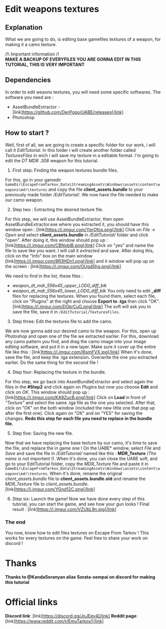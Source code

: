 # Edit weapons textures
## Explanation
What we are going to do, is editing base gamefiles textures of a weapon, for making it a camo texture.

/!\ Important information /!\
**MAKE A BACKUP OF EVERYFILES YOU ARE GONNA EDIT IN THIS TUTORIAL, THIS IS VERY IMPORTANT**

## Dependencies
In order to edit weaons textures, you will need some specific softwares. The software you need are :
* AssetBundleExtractor - [link]https://github.com/DerPopo/UABE/releases[/link]
* Photoshop
## How to start ?
Well, first of all, we are going to create a specific folder for our work, i will call it *EditTutorial*. In this folder i will create another folder called *TexturesFiles* in wich i will save my texture in a editable format.
I'm going to edit the *DT MDR .308* weapon for this tutorial.

1. First step: Finding the weapon textures bundle files.

For this, go in your gamedir `GameDir\EscapeFromTarkov_Data\StreamingAssets\Windows\assets\content\weapons\mdr\textures` and copy the file **client_assets.bundle** to your previously made folder */EditTutorial/*. We now have the file needed to make our camo weapon.

2. Step two : Extracting the desired texture file.

For this step, we will use AssetBundleExtractor, then open AssetBundleExtractor.exe where you extracted it, you should have this window open : [link]https://i.imgur.com/YprOfos.png[/link]
Click on *File* -> *Open* and select **client_assets.bundle** in */EditTutorial/* folder and click "open". After doing it, this window should pop up : [link]https://i.imgur.com/CBNxbIB.png[/link]
Click on "yes" and name the file to save like you want. I will call it *extracted* and save.
After doing this, click on the "Info" box on the main window [link]https://i.imgur.com/8R3HDn1.png[/link] and it window will pop up on the screen : [link]https://i.imgur.com/OUgd5hg.png[/link]

We need to find in the list, these files :
- *weapon_dt_mdr_556x45_upper_LOD0_diff_blk*
- *weapon_dt_mdr_556x45_lower_LOD0_diff_blk*
You only need to edit **_diff** files for replacing the textures.
When you found them, select each file, click on "Plugins" at the right and choose **Export to .tga** then click "OK". [link]https://i.imgur.com/DGkrCuG.png[/link]
The soft will ask you to save the file, save it in `/EditTutorial/TexturesFiles`.

3. Step three: Edit the textures file to add the camo.

We are now gonna add our desired camo to the weapon. For this, open up *Photoshop* and open one of the file we extracted earlier.
For this, download any camo pattern you find, and drag the camo image into your image editing software, and put it in a new layer. Make sure it cover up the entire file like this : [link]https://i.imgur.com/l6smFVX.jpg[/link]
When it's done, save the file, and keep the .tga extension. Overwrite the one you extracted earlier.
Do the same thing for the second file !

4. Step four: Replacing the texture in the bundle.

For this step, we go back into AssetBundleExtractor and select again the files in the **#Step2** and click again on *Plugins* but now you choose **Edit** and click on *OK*. This window should pop up : [link]https://i.imgur.com/KA9ZucB.png[/link]
Click on **Load** in front of *"Texture"* and select the same .tga file as the one you selected. After that, click on "OK" on the both window (included the new little one that pop up after the first one). Click again on "OK" and on "YES" for saving the changes.
**Redo this step for each file you need to replace in the bundle file.**

5. Step five: Saving the new file.

Now that we have replacing the base texture by our camo, it's time to save the file, and replace the in game one !
On the UABE* window, select *File* and *Save* and save the file in */EditTutorial/* named like this : **MDR_Texture** *(The name is not important !)*.
When it's done, you can close the UABE soft, and go to your EditTutorial folder, copy the *MDR_Texture* file and paste it in `GameDir\EscapeFromTarkov_Data\StreamingAssets\Windows\assets\content\weapons\mdr\textures`.
When it's done, rename the original *client_assets.bundle* file to **client_assets.bundle.old** and rename the *MDR_Texture* file to *client_assets.bundle*.
[link]https://i.imgur.com/YGnd12C.png[/link]

6. Step six: Launch the game!
Now we have done every step of this tutorial, you can start the game, and see how your gun looks !
Final result : [link]https://i.imgur.com/VZUbL9n.jpg[/link]
### The end
You now, know how to edit files textures on Escape From Tarkov ! This works for every textures on the game. Feel free to share your work on discord !

# Thanks
**Thanks to @KandaSoranyan alias Sorata-sempai on discord for making this tutorial**

# Official links
**Discord link**: [link]https://discord.gg/JnJEev4[/link]
**Reddit page**: [link]https://www.reddit.com/r/EmuTarkov/[/link]